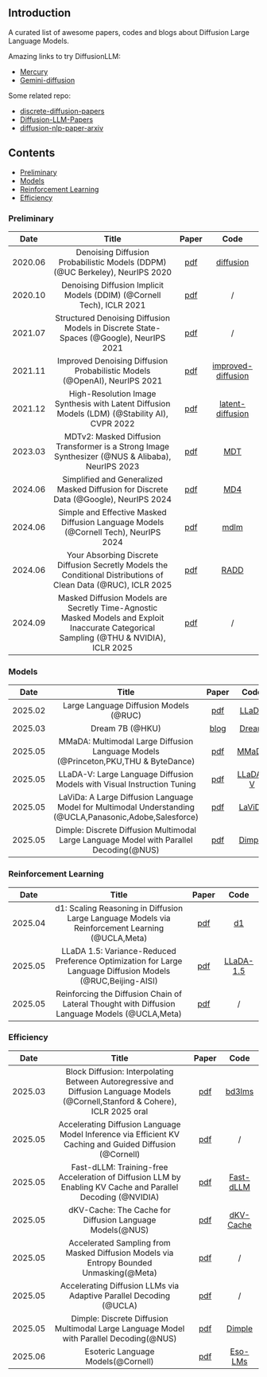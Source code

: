## Introduction
A curated list of awesome papers, codes and blogs about Diffusion Large Language Models. 

Amazing links to try DiffusionLLM:
- [Mercury](https://www.inceptionlabs.ai/introducing-mercury)
- [Gemini-diffusion](https://deepmind.google/models/gemini-diffusion/)

Some related repo:
- [discrete-diffusion-papers](https://github.com/hanyang1999/discrete-diffusion-papers)
- [Diffusion-LLM-Papers](https://github.com/ML-GSAI/Diffusion-LLM-Papers)
- [diffusion-nlp-paper-arxiv](https://github.com/bansky-cl/diffusion-nlp-paper-arxiv)

## Contents
* [Preliminary](#preliminary)
* [Models](#models)
* [Reinforcement Learning](#rl--dllm)
* [Efficiency](#efficiency)


### Preliminary
<div id="preliminary"></div>

|Date|Title|Paper|Code|
|:---:|:---:|:---:|:---:|
|2020.06|Denoising Diffusion Probabilistic Models (DDPM) (@UC Berkeley), NeurIPS 2020|[pdf](https://arxiv.org/pdf/2006.11239)|[diffusion](https://github.com/hojonathanho/diffusion) |
|2020.10|Denoising Diffusion Implicit Models (DDIM) (@Cornell Tech), ICLR 2021|[pdf](https://arxiv.org/abs/2010.02502)| / |
|2021.07|Structured Denoising Diffusion Models in Discrete State-Spaces (@Google), NeurIPS 2021| [pdf](https://arxiv.org/pdf/2107.03006) | / |
|2021.11|Improved Denoising Diffusion Probabilistic Models (@OpenAI), NeurIPS 2021| [pdf](https://arxiv.org/pdf/2102.09672)| [improved-diffusion](https://github.com/openai/improved-diffusion) |
|2021.12|High-Resolution Image Synthesis with Latent Diffusion Models (LDM) (@Stability AI), CVPR 2022| [pdf](https://arxiv.org/pdf/2112.10752) | [latent-diffusion](https://github.com/CompVis/latent-diffusion) |
|2023.03|MDTv2: Masked Diffusion Transformer is a Strong Image Synthesizer (@NUS & Alibaba), NeurIPS 2023|[pdf](https://arxiv.org/abs/2303.14389) | [MDT](https://github.com/sail-sg/MDT)|
|2024.06|Simplified and Generalized Masked Diffusion for Discrete Data (@Google), NeurIPS 2024|[pdf](https://arxiv.org/pdf/2406.04329)|[MD4](https://github.com/google-deepmind/md4)|
|2024.06|Simple and Effective Masked Diffusion Language Models (@Cornell Tech), NeurIPS 2024|[pdf](https://arxiv.org/pdf/2406.07524)|[mdlm](https://github.com/kuleshov-group/mdlm)|
|2024.06|Your Absorbing Discrete Diffusion Secretly Models the Conditional Distributions of Clean Data (@RUC), ICLR 2025|[pdf](https://arxiv.org/pdf/2406.03736)|[RADD](https://github.com/ML-GSAI/RADD)|
|2024.09|Masked Diffusion Models are Secretly Time-Agnostic Masked Models and Exploit Inaccurate Categorical Sampling (@THU & NVIDIA), ICLR 2025|[pdf](https://arxiv.org/pdf/2409.02908)|/|

### Models
<div id="models"></div>

|Date|Title|Paper|Code|
|:---:|:---:|:---:|:---:|
|2025.02| Large Language Diffusion Models (@RUC) | [pdf](https://arxiv.org/pdf/2502.09992) | [LLaDA](https://github.com/ML-GSAI/LLaDA)|
|2025.03| Dream 7B (@HKU) | [blog](https://hkunlp.github.io/blog/2025/dream/) | [Dream](https://github.com/HKUNLP/Dream) |
|2025.05| MMaDA: Multimodal Large Diffusion Language Models (@Princeton,PKU,THU & ByteDance) | [pdf](https://arxiv.org/pdf/2505.15809) | [MMaDA](https://github.com/Gen-Verse/MMaDA)|
|2025.05| LLaDA-V: Large Language Diffusion Models with Visual Instruction Tuning|[pdf](https://arxiv.org/pdf/2505.16933)|[LLaDA-V](https://github.com/ML-GSAI/LLaDA-V)|
| 2025.05 | LaViDa: A Large Diffusion Language Model for Multimodal Understanding (@UCLA,Panasonic,Adobe,Salesforce) |  [pdf](http://arxiv.org/pdf/2505.19223) | [LaViDa](https://github.com/jacklishufan/LaViDa) |
| 2025.05 | Dimple: Discrete Diffusion Multimodal Large Language Model with Parallel Decoding(@NUS)|   [pdf](https://arxiv.org/pdf/2505.16990) | [Dimple](https://github.com/yu-rp/Dimple) |

### Reinforcement Learning
<div id="rl--dllm"></div>

|Date|Title|Paper|Code|
|:---:|:---:|:---:|:---:|
| 2025.04 | d1: Scaling Reasoning in Diffusion Large Language Models via Reinforcement Learning (@UCLA,Meta) | [pdf](https://arxiv.org/pdf/2504.12216) | [d1](https://github.com/dllm-reasoning/d1) |
| 2025.05 | LLaDA 1.5: Variance-Reduced Preference Optimization for Large Language Diffusion Models (@RUC,Beijing-AISI) | [pdf](http://arxiv.org/pdf/2505.19223) | [LLaDA-1.5](https://github.com/ML-GSAI/LLaDA-1.5) |
| 2025.05 | Reinforcing the Diffusion Chain of Lateral Thought with Diffusion Language Models (@UCLA,Meta) | [pdf](https://arxiv.org/pdf/2505.10446) | / |

### Efficiency
<div id="efficiency"></div>

|Date|Title|Paper|Code|
|:---:|:---:|:---:|:---:|
|2025.03|Block Diffusion: Interpolating Between Autoregressive and Diffusion Language Models (@Cornell,Stanford & Cohere), ICLR 2025 oral| [pdf](https://arxiv.org/pdf/2503.09573)|[bd3lms](https://github.com/kuleshov-group/bd3lms)|
|2025.05|Accelerating Diffusion Language Model Inference via Efficient KV Caching and Guided Diffusion (@Cornell)|[pdf](https://arxiv.org/pdf/2505.21467) | / |
|2025.05|Fast-dLLM: Training-free Acceleration of Diffusion LLM by Enabling KV Cache and Parallel Decoding (@NVIDIA) |[pdf](https://arxiv.org/pdf/2505.22618)|[Fast-dLLM](https://github.com/NVlabs/Fast-dLLM)
|2025.05|dKV-Cache: The Cache for Diffusion Language Models(@NUS)|[pdf](https://arxiv.org/pdf/2505.15781) | [dKV-Cache](https://github.com/horseee/dKV-Cache) |
|2025.05|Accelerated Sampling from Masked Diffusion Models via Entropy Bounded Unmasking(@Meta)|[pdf](https://arxiv.org/pdf/2505.24857) | / |
|2025.05|Accelerating Diffusion LLMs via Adaptive Parallel Decoding (@UCLA)|[pdf](https://www.arxiv.org/pdf/2506.00413)| / |
|2025.05|Dimple: Discrete Diffusion Multimodal Large Language Model with Parallel Decoding(@NUS) |[pdf](https://arxiv.org/pdf/2505.16990)| [Dimple](https://github.com/yu-rp/Dimple)|
|2025.06|Esoteric Language Models(@Cornell) |[pdf](https://arxiv.org/pdf/2506.01928)|[Eso-LMs](https://s-sahoo.com/Eso-LMs/)|
